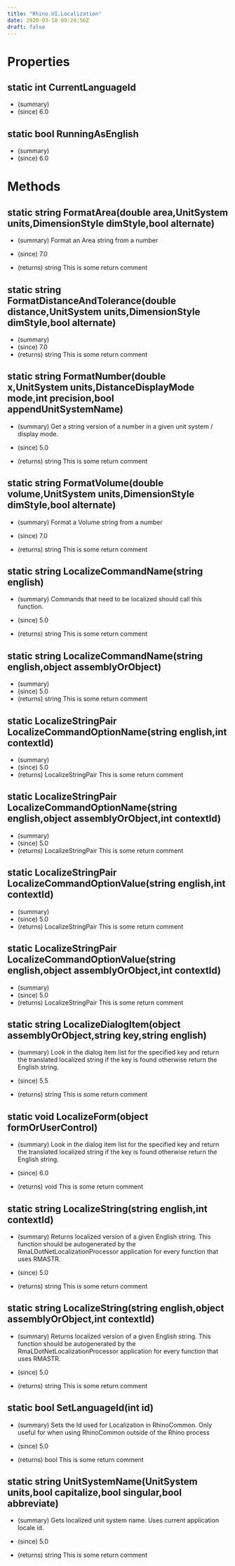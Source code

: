 ```yaml
---
title: "Rhino.UI.Localization"
date: 2020-03-10 09:24:56Z
draft: false
---
```


# Properties
## static int CurrentLanguageId
- (summary) 
- (since) 6.0
## static bool RunningAsEnglish
- (summary) 
- (since) 6.0
# Methods
## static string FormatArea(double area,UnitSystem units,DimensionStyle dimStyle,bool alternate)
- (summary) 
     Format an Area string from a number
     
- (since) 7.0
- (returns) string This is some return comment
## static string FormatDistanceAndTolerance(double distance,UnitSystem units,DimensionStyle dimStyle,bool alternate)
- (summary) 
- (since) 7.0
- (returns) string This is some return comment
## static string FormatNumber(double x,UnitSystem units,DistanceDisplayMode mode,int precision,bool appendUnitSystemName)
- (summary) 
     Get a string version of a number in a given unit system / display mode.
     
- (since) 5.0
- (returns) string This is some return comment
## static string FormatVolume(double volume,UnitSystem units,DimensionStyle dimStyle,bool alternate)
- (summary) 
     Format a Volume string from a number
     
- (since) 7.0
- (returns) string This is some return comment
## static string LocalizeCommandName(string english)
- (summary) 
     Commands that need to be localized should call this function.
    
- (since) 5.0
- (returns) string This is some return comment
## static string LocalizeCommandName(string english,object assemblyOrObject)
- (summary) 
- (since) 5.0
- (returns) string This is some return comment
## static LocalizeStringPair LocalizeCommandOptionName(string english,int contextId)
- (summary) 
- (since) 5.0
- (returns) LocalizeStringPair This is some return comment
## static LocalizeStringPair LocalizeCommandOptionName(string english,object assemblyOrObject,int contextId)
- (summary) 
- (since) 5.0
- (returns) LocalizeStringPair This is some return comment
## static LocalizeStringPair LocalizeCommandOptionValue(string english,int contextId)
- (summary) 
- (since) 5.0
- (returns) LocalizeStringPair This is some return comment
## static LocalizeStringPair LocalizeCommandOptionValue(string english,object assemblyOrObject,int contextId)
- (summary) 
- (since) 5.0
- (returns) LocalizeStringPair This is some return comment
## static string LocalizeDialogItem(object assemblyOrObject,string key,string english)
- (summary) 
     Look in the dialog item list for the specified key and return the translated
     localized string if the key is found otherwise return the English string.
     
- (since) 5.5
- (returns) string This is some return comment
## static void LocalizeForm(object formOrUserControl)
- (summary) 
     Look in the dialog item list for the specified key and return the translated
     localized string if the key is found otherwise return the English string.
     
- (since) 6.0
- (returns) void This is some return comment
## static string LocalizeString(string english,int contextId)
- (summary) 
     Returns localized version of a given English string. This function should be autogenerated by the
     RmaLDotNetLocalizationProcessor application for every function that uses RMASTR.
     
- (since) 5.0
- (returns) string This is some return comment
## static string LocalizeString(string english,object assemblyOrObject,int contextId)
- (summary) 
     Returns localized version of a given English string. This function should be autogenerated by the
     RmaLDotNetLocalizationProcessor application for every function that uses RMASTR.
     
- (since) 5.0
- (returns) string This is some return comment
## static bool SetLanguageId(int id)
- (summary) 
     Sets the Id used for Localization in RhinoCommon.  Only useful for when
     using RhinoCommon outside of the Rhino process
     
- (since) 5.0
- (returns) bool This is some return comment
## static string UnitSystemName(UnitSystem units,bool capitalize,bool singular,bool abbreviate)
- (summary) 
     Gets localized unit system name.  Uses current application locale id.
     
- (since) 5.0
- (returns) string This is some return comment
